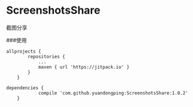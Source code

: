 # ScreenshotsShare
截图分享

###使用

```
allprojects {
		repositories {
			...
			maven { url 'https://jitpack.io' }
		}
	}
```

```
dependencies {
	        compile 'com.github.yuandongping:ScreenshotsShare:1.0.2'
	}
```
